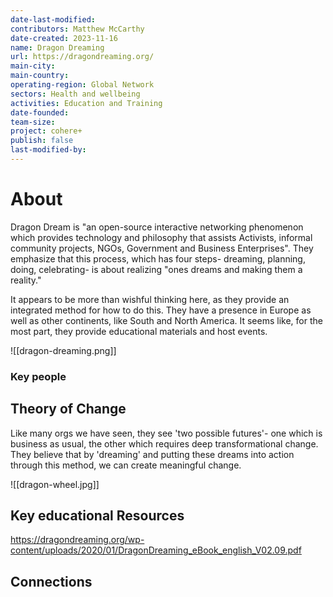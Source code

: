 ```yaml
---
date-last-modified: 
contributors: Matthew McCarthy
date-created: 2023-11-16
name: Dragon Dreaming
url: https://dragondreaming.org/
main-city: 
main-country: 
operating-region: Global Network
sectors: Health and wellbeing
activities: Education and Training
date-founded: 
team-size: 
project: cohere+
publish: false
last-modified-by:
---
```


# About 

Dragon Dream is "an open-source interactive networking phenomenon which provides technology and philosophy that assists Activists, informal community projects, NGOs, Government and Business Enterprises". They emphasize that this process, which has four steps- dreaming, planning, doing, celebrating- is about realizing "ones dreams and making them a reality."

It appears to be more than wishful thinking here, as they provide an integrated method for how to do this. They have a presence in Europe as well as other continents, like South and North America. It seems like, for the most part, they provide educational materials and host events. 

![[dragon-dreaming.png]]

### Key people 


## Theory of Change 

Like many orgs we have seen, they see 'two possible futures'- one which is business as usual, the other which requires deep transformational change. They believe that by 'dreaming' and putting these dreams into action through this method, we can create meaningful change. 

![[dragon-wheel.jpg]]

## Key educational Resources 

https://dragondreaming.org/wp-content/uploads/2020/01/DragonDreaming_eBook_english_V02.09.pdf
## Connections 


